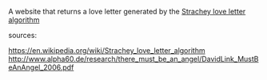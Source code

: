 A website that returns a love letter generated by the
[Strachey love letter algorithm](https://en.wikipedia.org/wiki/Strachey_love_letter_algorithm)

sources:

https://en.wikipedia.org/wiki/Strachey_love_letter_algorithm
http://www.alpha60.de/research/there_must_be_an_angel/DavidLink_MustBeAnAngel_2006.pdf
